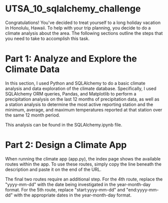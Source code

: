 # UTSA_10_sqlalchemy_challenge

Congratulations! You've decided to treat yourself to a long holiday vacation in Honolulu, Hawaii. To help with your trip planning, you decide to do a climate analysis about the area. The following sections outline the steps that you need to take to accomplish this task.

# Part 1: Analyze and Explore the Climate Data

In this section, I used Python and SQLAlchemy to do a basic climate analysis and data exploration of the climate database. Specifically, I used SQLAlchemy ORM queries, Pandas, and Matplotlib to perform a precipitation analysis on the last 12 months of precipitation data, as well as a station analysis to determine the most active reporting station and the minimum, average, and maximum temperatures reported at that station over the same 12 month period.

This analysis can be found in the SQLAlchemy.ipynb file.

# Part 2: Design a Climate App

When running the climate app (app.py), the index page shows the available routes within the app.  To use these routes, simply copy the line beneath the description and paste it on the end of the URL.

The final two routes require an additional step.  For the 4th route, replace the "yyyy-mm-dd" with the date being investigated in the year-month-day format.  For the 5th route, replace "start:yyyy-mm-dd" and "end:yyyy-mm-dd" with the appropriate dates in the year-month-day format.

